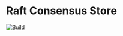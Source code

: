# Raft Consensus Store

[![Build](https://github.com/atomix/atomix/actions/workflows/build-and-test-stores-raft.yml/badge.svg)](https://github.com/atomix/atomix/actions/workflows/build-and-test-stores-raft.yml)
